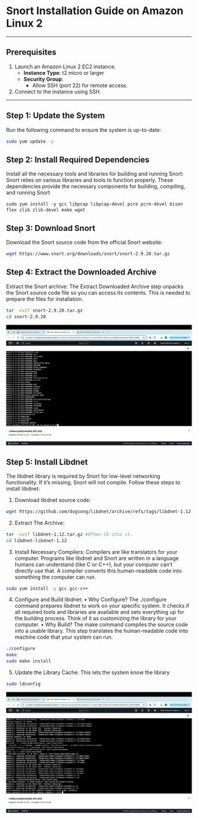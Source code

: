# Snort Installation Guide on Amazon Linux 2
---

## Prerequisites
1. Launch an Amazon Linux 2 EC2 instance.
   - **Instance Type**: t2.micro or larger
   - **Security Group**:
     - Allow SSH (port 22) for remote access.
2. Connect to the instance using SSH.

--- 

## Step 1: Update the System
Run the following command to ensure the system is up-to-date:
```bash
sudo yum update -y
```

## Step 2: Install Required Dependencies
Install all the necessary tools and libraries for building and running Snort:
Snort relies on various libraries and tools to function properly. These dependencies provide the necessary components for building, compiling, and running Snort
```bash.
sudo yum install -y gcc libpcap libpcap-devel pcre pcre-devel bison flex zlib zlib-devel make wget
```

## Step 3: Download Snort 
Download the Snort source code from the official Snort website:
```bash
wget https://www.snort.org/downloads/snort/snort-2.9.20.tar.gz
```

## Step 4: Extract the Downloaded Archive
Extract the Snort archive: The Extract Downloaded Archive step unpacks the Snort source code file so you can access its contents. This is needed to prepare the files for installation.
```bash
tar -xvzf snort-2.9.20.tar.gz
cd snort-2.9.20
```
![Snort Install](../screenshots/snort-install.png)

## Step 5: Install Libdnet
The libdnet library is required by Snort for low-level networking functionality. If it’s missing, Snort will not compile. Follow these steps to install libdnet:
1. Download libdnet source code: 
```bash 
wget https://github.com/dugsong/libdnet/archive/refs/tags/libdnet-1.12.tar.gz -O libdnet-1.12.tar.gz
```
2. Extract The Archive: 
```bash
tar -xvzf libdnet-1.12.tar.gz ##Then CD into it. 
cd libdnet-libdnet-1.12
```
3. Install Necessary Compilers: 
Compilers are like translators for your computer. Programs like libdnet and Snort are written in a language humans can understand (like C or C++), but your computer can’t directly use that. A compiler converts this human-readable code into something the computer can run.
```bash
sudo yum install -y gcc gcc-c++
```
4. Configure and Build libdnet:
	•	Why Configure?
The ./configure command prepares libdnet to work on your specific system. It checks if all required tools and libraries are available and sets everything up for the building process. Think of it as customizing the library for your computer.
	•	Why Build?
The make command compiles the source code into a usable library. This step translates the human-readable code into machine code that your system can run.
```bash 
./configure
make
sudo make install
``` 
5. Update the Library Cache: This lets the system know the library 
```bash 
sudo ldconfig
``` 
![Libdnet Process](../screenshots/Screenshot%202025-01-17%20at%2021.23.56.png)